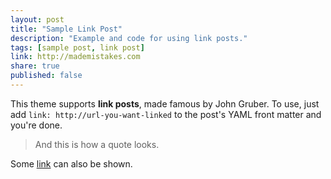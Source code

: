 ```yaml
---
layout: post
title: "Sample Link Post"
description: "Example and code for using link posts."
tags: [sample post, link post]
link: http://mademistakes.com  
share: true
published: false
---
```


This theme supports **link posts**, made famous by John Gruber. To use, just add `link: http://url-you-want-linked` to the post's YAML front matter and you're done.

> And this is how a quote looks.

Some [link](http://www.mademistakes.com) can also be shown.